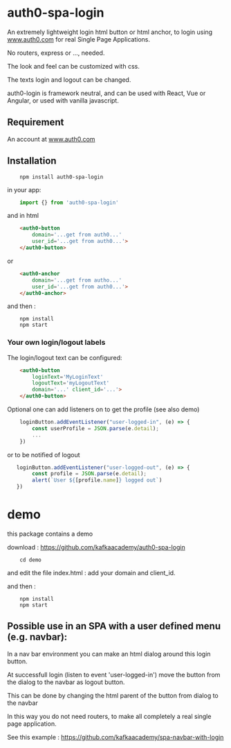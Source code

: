 # auth0-spa-login 

An extremely lightweight login html button  or html anchor, to login using www.auth0.com
for real Single Page Applications.

No routers, express or ...,  needed.

The look and feel can be customized with css.

The texts login and logout can be changed.

auth0-login is framework neutral, and can be used with React, Vue or Angular, or used with vanilla javascript.

## Requirement

An account at www.auth0.com

## Installation

```console
    npm install auth0-spa-login
```
in your app:

```javascript
    import {} from 'auth0-spa-login'
```
 
and in html

```html
    <auth0-button
        domain='...get from auth0...' 
        user_id='...get from auth0...'>
    </auth0-button>
 ```

 or

```html
    <auth0-anchor
        domain='...get from autho...' 
        user_id='...get from auth0...'>
    </auth0-anchor>
```

 and then :

```console 
    npm install
    npm start
```

### Your own login/logout labels

The login/logout text can be configured:

```html
    <auth0-button 
        loginText='MyLoginText' 
        logoutText='myLogoutText' 
        domain='...' client_id='...'>
    </auth0-button>
```

Optional one can add listeners on to get the profile (see also demo)

```js
    loginButton.addEventListener("user-logged-in", (e) => {
        const userProfile = JSON.parse(e.detail);
        ...
    })
```

or to be notified of logout

```js
   loginButton.addEventListener("user-logged-out", (e) => {
        const profile = JSON.parse(e.detail);
        alert(`User ${[profile.name]} logged out`)
   })
```
# demo

this package contains a demo

download : https://github.com/kafkaacademy/auth0-spa-login

```console
    cd demo
```

and edit the file index.html : add your domain and client_id. 

and then :
 
```console
    npm install
    npm start
```

## Possible use in an SPA with a user defined menu (e.g. navbar):

In a nav bar environment you can make an html dialog around this login button.

At successfull login (listen to event 'user-logged-in') move the button from the dialog to the navbar as logout button.

This can be done by changing the html parent of the button from dialog to the navbar

In this way you do not need routers, to make all completely a real single page application.

See this example : https://github.com/kafkaacademy/spa-navbar-with-login